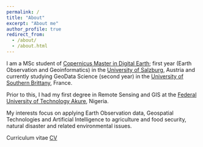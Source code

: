 ```yaml
---
permalink: /
title: "About"
excerpt: "About me"
author_profile: true
redirect_from: 
  - /about/
  - /about.html
---
```


I am a MSc student of [Copernicus Master in Digital Earth](https://www.master-cde.eu/); first year (Earth Observation and Geoinformatics) in the [University of Salzburg](https://www.plus.ac.at/?lang=en), Austria and currently studying GeoData Science (second year) in the [University of Southern Brittany](https://www.univ-ubs.fr/en/index.html), France.

Prior to this, I had my first degree in Remote Sensing and GIS at the [Federal University of Technology Akure](https://futa.edu.ng/), Nigeria.

My interests focus on applying Earth Observation data, Geospatial Technologies and Artificial Intelligence to agriculture and food security, natural disaster and related environmental issues.

Curriculum vitae [CV](https://github.com/adebowaledaniel/adebowaledaniel.github.io/raw/ed7e42389627ec09033667e069bb7e96eb51a092/AdebowaleDaniel-resume.pdf)

